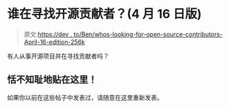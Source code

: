 # 谁在寻找开源贡献者？(4 月 16 日版)

> 原文:[https://dev . to/Ben/whos-looking-for-open-source-contributors-April-16-edition-256k](https://dev.to/ben/whos-looking-for-open-source-contributors-april-16-edition-256k)

有人从事开源项目并在寻找贡献者吗？

## [](#post-here-shamelessly)恬不知耻地贴在这里！

如果你以前在这些帖子中发表过，请随意在这里重新发表。